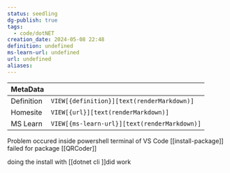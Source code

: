 ```yaml
---
status: seedling
dg-publish: true
tags:
  - code/dotNET
creation_date: 2024-05-08 22:48
definition: undefined
ms-learn-url: undefined
url: undefined
aliases:
---
```


| MetaData   |                                              |
| ---------- | -------------------------------------------- |
| Definition | `VIEW[{definition}][text(renderMarkdown)]`   |
| Homesite   | `VIEW[{url}][text(renderMarkdown)]`          |
| MS Learn   | `VIEW[{ms-learn-url}][text(renderMarkdown)]` |

Problem occured inside powershell terminal of VS Code  [[install-package]] failed for package [[QRCoder]]

doing the install with [[dotnet cli ]]did work
